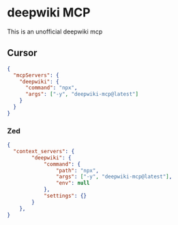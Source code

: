 # deepwiki MCP

This is an unofficial deepwiki mcp

## Cursor

```json
{
  "mcpServers": {
    "deepwiki": {
      "command": "npx",
      "args": ["-y", "deepwiki-mcp@latest"]
    }
  }
}
```

### Zed

```json
{
  "context_servers": {
		"deepwiki": {
			"command": {
				"path": "npx",
				"args": ["-y", "deepwiki-mcp@latest"],
				"env": null
			},
			"settings": {}
		}
	},
}
```
